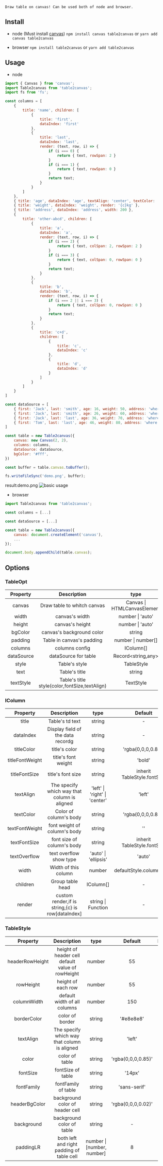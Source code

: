 `Draw table on canvas! Can be used both of node and browser.`

## Install
- node (Must install [canvas](https://www.npmjs.com/package/canvas "canvas"))
`npm install canvas table2canvas` or `yarn add canvas table2canvas`

- browser
`npm install table2canvas` or `yarn add table2canvas`

## Usage
- node
```js
import { Canvas } from 'canvas';
import Table2canvas from 'table2canvas';
import fs from 'fs';

const columns = [
    {
        title: 'name', children: [
            {
                title: 'first',
                dataIndex: 'first'
            },
            {
                title: 'last',
                dataIndex: 'last',
                render: (text, row, i) => {
                    if (i === 0) {
                        return { text, rowSpan: 2 }
                    }
                    if (i === 1) {
                        return { text, rowSpan: 0 }
                    }
                    return text;
                }
            }
        ]
    },
    { title: 'age', dataIndex: 'age', textAlign: 'center', textColor: 'blue' },
    { title: 'weight', dataIndex: 'weight', render: '{c}kg' },
    { title: 'address', dataIndex: 'address', width: 200 },
    {
        title: 'other-abcd', children: [
            {
                title: 'a',
                dataIndex: 'a',
                render: (text, row, i) => {
                    if (i === 2) {
                        return { text, colSpan: 2, rowSpan: 2 }
                    }
                    if (i === 3) {
                        return { text, colSpan: 0, rowSpan: 0 }
                    }
                    return text;
                }
            },
            {
                title: 'b',
                dataIndex: 'b',
                render: (text, row, i) => {
                    if (i === 2 || i === 3) {
                        return { text, colSpan: 0, rowSpan: 0 }
                    }
                    return text;
                }
            },
            {
                title: 'c+d',
                children: [
                    {
                        title: 'c',
                        dataIndex: 'c'
                    },
                    {
                        title: 'd',
                        dataIndex: 'd'
                    }
                ]
            }
        ]
    }
]

const dataSource = [
    { first: 'Jack', last: 'smith', age: 16, weight: 50, address: 'where', a: 'a1', b: 'b1', c: 'c1', d: 'd1' },
    { first: 'Jack', last: 'smith', age: 26, weight: 60, address: 'where', a: 'a2', b: 'b2', c: 'c2', d: 'd2' },
    { first: 'Jack', last: 'last', age: 36, weight: 70, address: 'where', a: 'merge-a+b', b: 'merge-a+b', c: 'c3', d: 'd3' },
    { first: 'Tom', last: 'last', age: 46, weight: 80, address: 'where', a: 'merge-a+b', b: 'merge-a+b', c: 'c4', d: 'd4' },
]

const table = new Table2canvas({
    canvas: new Canvas(2, 2),
    columns: columns,
    dataSource: dataSource,
    bgColor: '#fff',
})

const buffer = table.canvas.toBuffer();

fs.writeFileSync('demo.png', buffer);
```

result:demo.png
![basic usage](./demo.png)

- browser
```js
import Table2canvas from 'table2canvas';

const columns = [...]

const dataSource = [...]

const table = new Table2canvas({
    canvas: document.createElement('canvas'),
    ...     
});

document.body.appendChild(table.canvas);
```

## Options

### TableOpt

| Property | Description | type |  Default | Required |
| :----: | :----: | :----: | :----: | :----: |
| canvas | Draw table to whitch canvas | Canvas \| HTMLCanvasElement | - | yes |
| width | canvas's width | number \| 'auto' | 'auto' | no |
| height | canvas's height | number \| 'auto' | 'auto' | no |
| bgColor | canvas's background color | string | 'transparent' | no |
| padding | Table in canvas's padding | number \| number[] | 10 | no |
| columns | columns config |  IColumn[] | - | yes |
| dataSource | dataSource for table | Record<string,any> | - | - |
| style | Table's style | TableStyle | ... | no |
| text | Table's title | string | - | no |
| textStyle | Table's title style(color,fontSize,textAlign) | TextStyle | ... | no |

### IColumn

| Property | Description | type |  Default | Required |
| :----: | :----: | :----: | :----: | :----: |
| title | Table's td text | string | - | yes |
| dataIndex | Display field of the data recordg |  string | - | no |
| titleColor | title's color | string | 'rgba(0,0,0,0.85)' | no |
| titleFontWeight | title's font weight | string | 'bold' | no |
| titleFontSize | title's font size | string | inherit TableStyle.fontSize | no |
| textAlign | The specify which way that column is aligned | 'left' \| 'right' \| 'center' | 'left' | no |
| textColor | Color of column's body | string | 'rgba(0,0,0,0.85)' | no |
| textFontWeight | font weight of column's body | string | '' | no |
| textFontSize | font size of column's body | string | inherit TableStyle.fontSize | no |
| textOverflow | text overflow show type | 'auto' \| 'ellipsis' | 'auto' | no |
| width | Width of this column | number | defaultStyle.columnWidth | no |
| children | Group table head | IColumn[] | - | no |
| render | custom render,if is string,{c} is row[dataIndex] | string \| Function | - | no |

### TableStyle

| Property | Description | type |  Default | Required |
| :----: | :----: | :----: | :----: | :----: |
| headerRowHeight | height of header cell default value of rowHeight | number | 55 | no |
| rowHeight | height of each row | number | 55 | no |
| columnWidth | default width of all columns | number | 150 | no |
| borderColor | color of border | string | '#e8e8e8' | no |
| textAlign | The specify which way that column is aligned | string | 'left' | no |
| color | color of table | string | 'rgba(0,0,0,0.85)' | no |
| fontSize | fontSize of table | string | '14px' | no |
| fontFamily | fontFamily of table | string | 'sans-serif' | no |
| headerBgColor | background color of header cell | string | 'rgba(0,0,0,0.02)' | no |
| background | background color of table | string | - | no|
| paddingLR | both left and right padding of table cell | number \| [number, number] | 8 | no |
